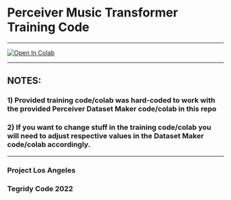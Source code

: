 # Perceiver Music Transformer Training Code

***

[![Open In Colab][colab-badge]][colab-notebook2]

[colab-notebook2]: <https://colab.research.google.com/github/asigalov61/Perceiver-Music-Transformer/blob/main/Training-Code/Perceiver_Music_Transformer_Maker.ipynb>
[colab-badge]: <https://colab.research.google.com/assets/colab-badge.svg>

***

## NOTES:

### 1) Provided training code/colab was hard-coded to work with the provided Perceiver Dataset Maker code/colab in this repo
### 2) If you want to change stuff in the training code/colab you will need to adjust respective values in the Dataset Maker code/colab accordingly.

***

### Project Los Angeles
### Tegridy Code 2022
